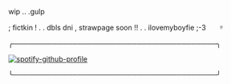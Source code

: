 
 wip .. .gulp
 
 ; fictkin  !  . .  dbls dni , strawpage soon !! . . ilovemyboyfie  ;-3 ⠀⠀ ᵎᵎ 


  

  ╭─────────────────────────────────────────╮
  

[![spotify-github-profile](https://spotify-github-profile.kittinanx.com/api/view?uid=ab2a3u6b8cjitzbay6obl1hzp&cover_image=true&theme=natemoo-re&show_offline=false&background_color=000000&interchange=true&bar_color=c0ed7e&bar_color_cover=false)](https://github.com/kittinan/spotify-github-profile)

  ╰─────────────────────────────────────────╯   
